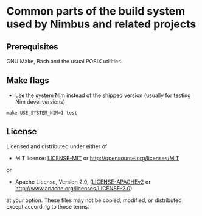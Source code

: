 # Common parts of the build system used by Nimbus and related projects

## Prerequisites

GNU Make, Bash and the usual POSIX utilities.

## Make flags

* use the system Nim instead of the shipped version (usually for testing Nim devel versions)

`make USE_SYSTEM_NIM=1 test`

## License

Licensed and distributed under either of

* MIT license: [LICENSE-MIT](LICENSE-MIT) or http://opensource.org/licenses/MIT

or

* Apache License, Version 2.0, ([LICENSE-APACHEv2](LICENSE-APACHEv2) or http://www.apache.org/licenses/LICENSE-2.0)

at your option. These files may not be copied, modified, or distributed except according to those terms.

